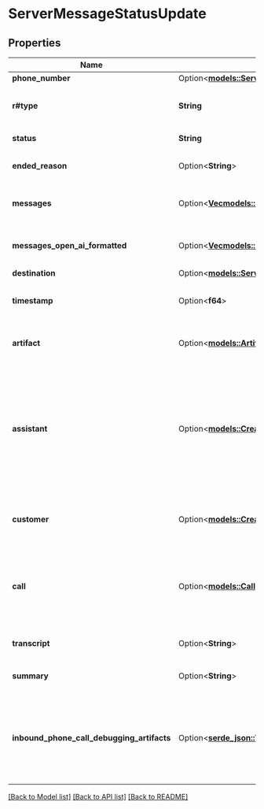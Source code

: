 # ServerMessageStatusUpdate

## Properties

Name | Type | Description | Notes
------------ | ------------- | ------------- | -------------
**phone_number** | Option<[**models::ServerMessageAssistantRequestPhoneNumber**](ServerMessageAssistantRequest_phoneNumber.md)> |  | [optional]
**r#type** | **String** | This is the type of the message. \"status-update\" is sent whenever the `call.status` changes. | 
**status** | **String** | This is the status of the call. | 
**ended_reason** | Option<**String**> | This is the reason the call ended. This is only sent if the status is \"ended\". | [optional]
**messages** | Option<[**Vec<models::ArtifactMessagesInner>**](Artifact_messages_inner.md)> | These are the conversation messages of the call. This is only sent if the status is \"forwarding\". | [optional]
**messages_open_ai_formatted** | Option<[**Vec<models::OpenAiMessage>**](OpenAIMessage.md)> | These are the conversation messages of the call. This is only sent if the status is \"forwarding\". | [optional]
**destination** | Option<[**models::ServerMessageStatusUpdateDestination**](ServerMessageStatusUpdate_destination.md)> |  | [optional]
**timestamp** | Option<**f64**> | This is the ISO-8601 formatted timestamp of when the message was sent. | [optional]
**artifact** | Option<[**models::Artifact**](Artifact.md)> | This is a live version of the `call.artifact`.  This matches what is stored on `call.artifact` after the call. | [optional]
**assistant** | Option<[**models::CreateAssistantDto**](CreateAssistantDTO.md)> | This is the assistant that is currently active. This is provided for convenience.  This matches one of the following: - `call.assistant`, - `call.assistantId`, - `call.squad[n].assistant`, - `call.squad[n].assistantId`, - `call.squadId->[n].assistant`, - `call.squadId->[n].assistantId`. | [optional]
**customer** | Option<[**models::CreateCustomerDto**](CreateCustomerDTO.md)> | This is the customer associated with the call.  This matches one of the following: - `call.customer`, - `call.customerId`. | [optional]
**call** | Option<[**models::Call**](Call.md)> | This is the call object.  This matches what was returned in POST /call.  Note: This might get stale during the call. To get the latest call object, especially after the call is ended, use GET /call/:id. | [optional]
**transcript** | Option<**String**> | This is the transcript of the call. This is only sent if the status is \"forwarding\". | [optional]
**summary** | Option<**String**> | This is the summary of the call. This is only sent if the status is \"forwarding\". | [optional]
**inbound_phone_call_debugging_artifacts** | Option<[**serde_json::Value**](.md)> | This is the inbound phone call debugging artifacts. This is only sent if the status is \"ended\" and there was an error accepting the inbound phone call.  This will include any errors related to the \"assistant-request\" if one was made. | [optional]

[[Back to Model list]](../README.md#documentation-for-models) [[Back to API list]](../README.md#documentation-for-api-endpoints) [[Back to README]](../README.md)


